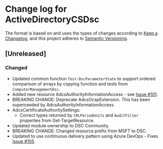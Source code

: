 # Change log for ActiveDirectoryCSDsc

The format is based on and uses the types of changes according to [Keep a Changelog](https://keepachangelog.com/en/1.0.0/),
and this project adheres to [Semantic Versioning](https://semver.org/spec/v2.0.0.html).

## [Unreleased]

### Changed

- Updated common function `Test-DscParameterState` to support ordered comparison
  of arrays by copying function and tests from `ComputerManagementDsc`.
- Added new resource AdcsAuthorityInformationAccess - see
  [Issue #101](https://github.com/dsccommunity/ActiveDirectoryCSDsc/issues/101).
- BREAKING CHANGE: Deprecate AdcsOcspExtension. This has been superceeded by
  AdcsAuthorityInformationAccess.
- AdcsCertificateAuthoritySettings:
  - Correct types returned by `CRLPeriodUnits` and `AuditFilter` properties
    from Get-TargetResource.
- Updated module ownership to DSC Community.
- BREAKING CHANGE: Changed resource prefix from MSFT to DSC.
- Updated to use continuous delivery pattern using Azure DevOps - Fixes
  [Issue #105](https://github.com/dsccommunity/ActiveDirectoryCSDsc/issues/105).

